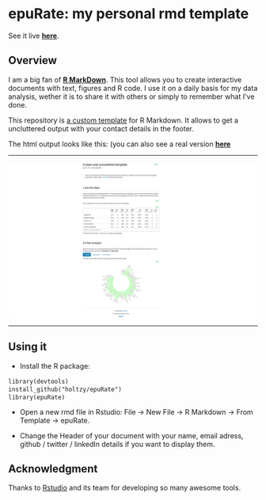    epuRate: my personal rmd template
===================

See it live [**here**](https://holtzy.github.io/epuRate/).

Overview
--------
I am a big fan of [**R MarkDown**](https://rmarkdown.rstudio.com). This tool allows you to create interactive documents with text, figures and R code. I use it on a daily basis for my data analysis, wether it is to share it with others or simply to remember what I've done.

This repository is [a custom template](https://holtzy.github.io/epuRate/) for R Markdown. It allows to get a uncluttered output with your contact details in the footer.

The html output looks like this: (you can also see a real version [**here**](https://holtzy.github.io/epuRate/)

***
<img align="center" src="screen_shot.png">

***


Using it
--------

- Install the R package:
```
library(devtools)
install_github("holtzy/epuRate")
library(epuRate)
```
- Open a new rmd file in Rstudio: File -> New File -> R Markdown -> From Template -> epuRate.

- Change  the Header of your document with your name, email adress, github / twitter / linkedIn details if you want to display them.




Acknowledgment
--------
Thanks to [Rstudio](https://www.rstudio.com) and its team for developing so many awesome tools.











